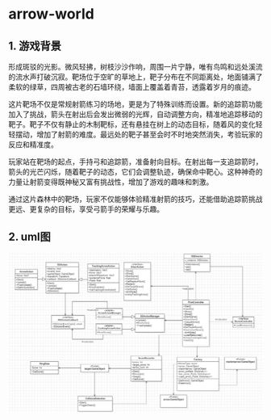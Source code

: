 # arrow-world
## 1. 游戏背景

形成斑驳的光影。微风轻拂，树枝沙沙作响，周围一片宁静，唯有鸟鸣和远处溪流的流水声打破沉寂。靶场位于空旷的草地上，靶子分布在不同距离处，地面铺满了柔软的绿草，四周被古老的石墙环绕，墙面上覆盖着青苔，透露着岁月的痕迹。

这片靶场不仅是常规射箭练习的场地，更是为了特殊训练而设置。新的追踪箭功能加入了挑战，箭头在射出后会发出微弱的光辉，自动调整方向，精准地追踪移动的靶子。靶子不仅有静止的木制靶标，还有悬挂在树上的动态目标，随着风的变化轻轻摆动，增加了射箭的难度。最远处的靶子甚至会时不时地突然消失，考验玩家的反应和精准度。

玩家站在靶场的起点，手持弓和追踪箭，准备射向目标。在射出每一支追踪箭时，箭头的光芒闪烁，随着靶子的动态，它们会调整轨迹，确保命中靶心。这种神奇的力量让射箭变得既神秘又富有挑战性，增加了游戏的趣味和刺激。

通过这片森林中的靶场，玩家不仅能够体验精准射箭的技巧，还能借助追踪箭挑战更远、更复杂的目标，享受弓箭手的荣耀与乐趣。

## 2. uml图

<img src = "UML.jpg" alt = "uml图">
